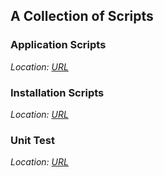 ## A Collection of Scripts

### Application Scripts
*Location: [URL](https://github.com/hadriane/scripts/tree/master/app/)*

### Installation Scripts
*Location: [URL](https://github.com/hadriane/scripts/tree/master/scripts/installation)*

### Unit Test
*Location: [URL](https://github.com/hadriane/scripts/tree/master/scripts/unittest)*
